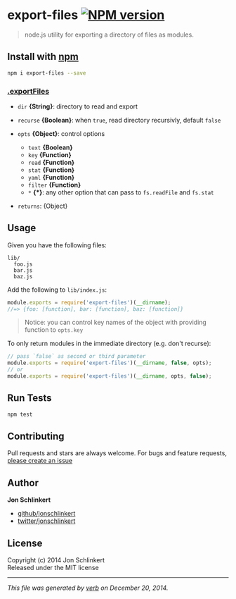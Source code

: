# export-files [![NPM version](https://badge.fury.io/js/export-files.svg)](http://badge.fury.io/js/export-files)

> node.js utility for exporting a directory of files as modules.

## Install with [npm](npmjs.org)

```bash
npm i export-files --save
```

### [.exportFiles](index.js#L29)

* `dir` **{String}**: directory to read and export    
* `recurse` **{Boolean}**: when `true`, read directory recursivly, default `false`    
* `opts` **{Object}**: control options  
    - `text` **{Boolean}**
    - `key` **{Function}**
    - `read` **{Function}**
    - `stat` **{Function}**
    - `yaml` **{Function}**
    - `filter` **{Function}**
    - `*` **{*}**: any other option that can pass to `fs.readFile` and `fs.stat`
      
* `returns`: {Object}

## Usage
Given you have the following files:
```
lib/
  foo.js
  bar.js
  baz.js
```

Add the following to `lib/index.js`:

```js
module.exports = require('export-files')(__dirname);
//=> {foo: [function], bar: [function], baz: [function]}
```
> Notice: you can control key names of the object with providing function to `opts.key`

To only return modules in the immediate directory (e.g. don't recurse):

```js
// pass `false` as second or third parameter
module.exports = require('export-files')(__dirname, false, opts);
// or
module.exports = require('export-files')(__dirname, opts, false);
```

## Run Tests
```bash
npm test
```

## Contributing
Pull requests and stars are always welcome. For bugs and feature requests, [please create an issue](https://github.com/jonschlinkert/export-files/issues)

## Author

**Jon Schlinkert**
 
+ [github/jonschlinkert](https://github.com/jonschlinkert)
+ [twitter/jonschlinkert](http://twitter.com/jonschlinkert) 

## License
Copyright (c) 2014 Jon Schlinkert  
Released under the MIT license

***

_This file was generated by [verb](https://github.com/assemble/verb) on December 20, 2014._